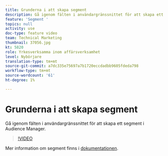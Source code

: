 ```yaml
---
title: Grunderna i att skapa segment
description: Gå igenom fälten i användargränssnittet för att skapa ett segment i Audience Manager.
feature: 'Segment '
topics: null
activity: use
doc-type: feature video
team: Technical Marketing
thumbnail: 37056.jpg
kt: 5820
role: Yrkesverksamma inom affärsverksamhet
level: Nybörjare
translation-type: tm+mt
source-git-commit: a7dc335e75697a7b1720eccdadbb9605fdeda798
workflow-type: tm+mt
source-wordcount: '61'
ht-degree: 1%

---
```



# Grunderna i att skapa segment

Gå igenom fälten i användargränssnittet för att skapa ett segment i Audience Manager.

>[!VIDEO](https://video.tv.adobe.com/v/37056/?quality=12&learn=on)

Mer information om segment finns i [dokumentationen](https://docs.adobe.com/content/help/en/audience-manager/user-guide/features/segments/segments-purpose.html).
